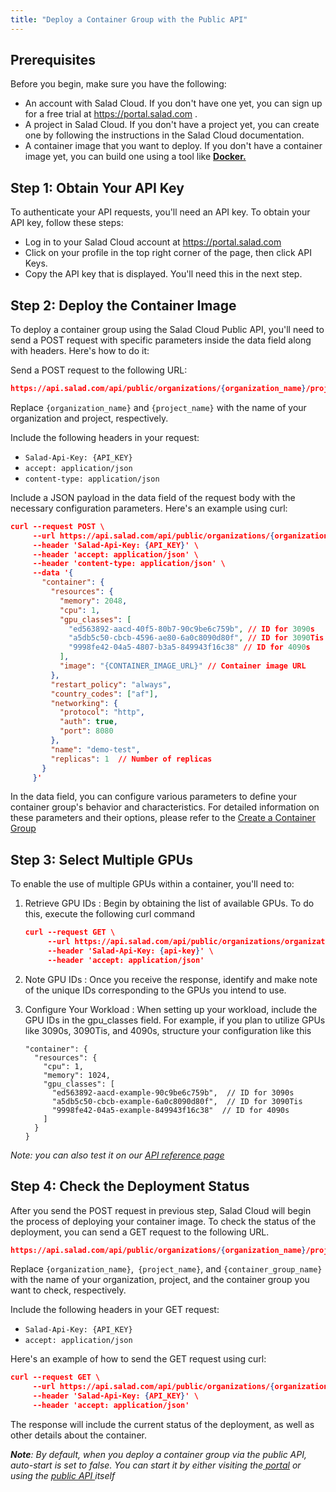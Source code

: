```yaml
---
title: "Deploy a Container Group with the Public API"
---
```


## **Prerequisites**

Before you begin, make sure you have the following:

- An account with Salad Cloud. If you don't have one yet, you can sign up for a free trial at <https://portal.salad.com> .
- A project in Salad Cloud. If you don't have a project yet, you can create one by following the instructions in the Salad Cloud documentation.
- A container image that you want to deploy. If you don't have a container image yet, you can build one using a tool like **[Docker.](https://www.docker.com/)**

## **Step 1: Obtain Your API Key**

To authenticate your API requests, you'll need an API key. To obtain your API key, follow these steps:

- Log in to your Salad Cloud account at <https://portal.salad.com>
- Click on your profile in the top right corner of the page, then click API Keys.
- Copy the API key that is displayed. You'll need this in the next step.

## **Step 2: Deploy the Container Image**

To deploy a container group using the Salad Cloud Public API, you'll need to send a POST request with specific parameters inside the data field along with headers. Here's how to do it:

Send a POST request to the following URL:

```json Copy code
https://api.salad.com/api/public/organizations/{organization_name}/projects/{project_name}/containers
```

Replace `{organization_name}` and `{project_name}` with the name of your organization and project, respectively.

Include the following headers in your request:

- `Salad-Api-Key: {API_KEY}`
- `accept: application/json`
- `content-type: application/json`

Include a JSON payload in the data field of the request body with the necessary configuration parameters. Here's an example using curl:

```json Copy code
curl --request POST \
     --url https://api.salad.com/api/public/organizations/{organization_name}/projects/{project_name}/containers \
     --header 'Salad-Api-Key: {API_KEY}' \
     --header 'accept: application/json' \
     --header 'content-type: application/json' \
     --data '{
       "container": {
         "resources": {
           "memory": 2048,
           "cpu": 1,
           "gpu_classes": [
             "ed563892-aacd-40f5-80b7-90c9be6c759b", // ID for 3090s
             "a5db5c50-cbcb-4596-ae80-6a0c8090d80f", // ID for 3090Tis
             "9998fe42-04a5-4807-b3a5-849943f16c38" // ID for 4090s
           ],
           "image": "{CONTAINER_IMAGE_URL}" // Container image URL
         },
         "restart_policy": "always",
         "country_codes": ["af"],
         "networking": {
           "protocol": "http",
           "auth": true,
           "port": 8080
         },
         "name": "demo-test",
         "replicas": 1  // Number of replicas
       }
     }'

```

In the data field, you can configure various parameters to define your container group's behavior and characteristics. For detailed information on these parameters and their options, please refer to the [Create a Container Group](https://docs.salad.com/reference/create_container_group)

## **Step 3: Select Multiple GPUs**

To enable the use of multiple GPUs within a container, you'll need to:

1. Retrieve GPU IDs : Begin by obtaining the list of available GPUs. To do this, execute the following curl command
   ```json Copy code
   curl --request GET \
        --url https://api.salad.com/api/public/organizations/organization-name/gpu-classes \
        --header 'Salad-Api-Key: {api-key}' \
        --header 'accept: application/json'
   ```
2. Note GPU IDs : Once you receive the response, identify and make note of the unique IDs corresponding to the GPUs you intend to use.
3. Configure Your Workload : When setting up your workload, include the GPU IDs in the gpu_classes field. For example, if you plan to utilize GPUs like 3090s, 3090Tis, and 4090s, structure your configuration like this

   ```
   "container": {
     "resources": {
       "cpu": 1,
       "memory": 1024,
       "gpu_classes": [
         "ed563892-aacd-example-90c9be6c759b",  // ID for 3090s
         "a5db5c50-cbcb-example-6a0c8090d80f",  // ID for 3090Tis
         "9998fe42-04a5-example-849943f16c38"  // ID for 4090s
       ]
     }
   }

   ```

_Note: you can also test it on our [API reference page](https://docs.salad.com/reference/list_gpu_classes)_

## **Step 4: Check the Deployment Status**

After you send the POST request in previous step, Salad Cloud will begin the process of deploying your container image. To check the status of the deployment, you can send a GET request to the following URL.

```json Copy code
https://api.salad.com/api/public/organizations/{organization_name}/projects/{project_name}/containers/{container_group_name}
```

Replace `{organization_name}`,` {project_name}`, and `{container_group_name}` with the name of your organization, project, and the container group you want to check, respectively.

Include the following headers in your GET request:

- `Salad-Api-Key: {API_KEY}`
- `accept: application/json`

Here's an example of how to send the GET request using curl:

```json Copy code
curl --request GET \
     --url https://api.salad.com/api/public/organizations/{organization_name}/projects/{project_name}/containers/{container_group_name} \
     --header 'Salad-Api-Key: {API_KEY}' \
     --header 'accept: application/json'
```

The response will include the current status of the deployment, as well as other details about the container.

_**Note**: By default, when you deploy a container group via the public API, auto-start is set to false. You can start it by either visiting the[ portal](https://portal.salad.com/) or using the [public API ](https://docs.salad.com/reference/start_container_group)itself_
